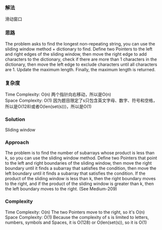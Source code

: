 ### 解法 
滑动窗口

### 思路
The problem asks to find the longest non-repeating string, you can use the sliding window method + dictionary to find. Define two Pointers to the left and right edges of the sliding window, then move the right edge to add characters to the dictionary, check if there are more than 1 characters in the dictionary, then move the left edge to exclude characters until all characters are 1. Update the maximum length. Finally, the maximum length is returned.

### 复杂度
Time Complexity: O(n) 两个指针向右移动，所以是O(n)  
Space Complexity: O(1) 因为题目限定了s只包含英文字母、数字、符号和空格，所以是O(128)或者O(len(set(s)))，所以是O(1)


### Solution
Sliding window

### Approach
The problem is to find the number of subarrays whose product is less than k, so you can use the sliding window method. Define two Pointers that point to the left and right boundaries of the sliding window, then move the right boundary until it finds a subarray that satisfies the condition, then move the left boundary until it finds a subarray that satisfies the condition. If the product of the sliding window is less than k, then the right boundary moves to the right, and if the product of the sliding window is greater than k, then the left boundary moves to the right. (See Medium-209)

### Complexity
Time Complexity: O(n) The two Pointers move to the right, so it's O(n)  
Space Complexity: O(1) Because the complexity of s is limited to letters, numbers, symbols and Spaces, it is O(128) or O(len(set(s)), so it is O(1)